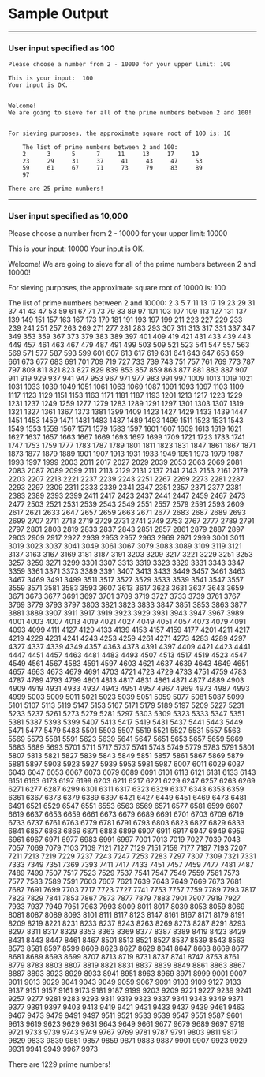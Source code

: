 # Sample Output #

----
### User input specified as 100 ###


    Please choose a number from 2 - 10000 for your upper limit: 100

    This is your input:  100
    Your input is OK.


    Welcome!
    We are going to sieve for all of the prime numbers between 2 and 100!


    For sieving purposes, the approximate square root of 100 is: 10

        The list of prime numbers between 2 and 100:
        2      3      5      7     11     13     17     19
        23     29     31     37     41     43     47     53
        59     61     67     71     73     79     83     89
        97

    There are 25 prime numbers!


----
### User input specified as 10,000 ###


   Please choose a number from 2 - 10000 for your upper limit: 10000

   This is your input:  10000
   Your input is OK.


   Welcome!
   We are going to sieve for all of the prime numbers between 2 and 10000!


   For sieving purposes, the approximate square root of 10000 is: 100

   The list of prime numbers between 2 and 10000:
   2      3      5      7     11     13     17     19
23     29     31     37     41     43     47     53
59     61     67     71     73     79     83     89
97    101    103    107    109    113    127    131
137    139    149    151    157    163    167    173
179    181    191    193    197    199    211    223
227    229    233    239    241    251    257    263
269    271    277    281    283    293    307    311
313    317    331    337    347    349    353    359
367    373    379    383    389    397    401    409
419    421    431    433    439    443    449    457
461    463    467    479    487    491    499    503
509    521    523    541    547    557    563    569
571    577    587    593    599    601    607    613
617    619    631    641    643    647    653    659
661    673    677    683    691    701    709    719
727    733    739    743    751    757    761    769
773    787    797    809    811    821    823    827
829    839    853    857    859    863    877    881
883    887    907    911    919    929    937    941
947    953    967    971    977    983    991    997
1009   1013   1019   1021   1031   1033   1039   1049
1051   1061   1063   1069   1087   1091   1093   1097
1103   1109   1117   1123   1129   1151   1153   1163
1171   1181   1187   1193   1201   1213   1217   1223
1229   1231   1237   1249   1259   1277   1279   1283
1289   1291   1297   1301   1303   1307   1319   1321
1327   1361   1367   1373   1381   1399   1409   1423
1427   1429   1433   1439   1447   1451   1453   1459
1471   1481   1483   1487   1489   1493   1499   1511
1523   1531   1543   1549   1553   1559   1567   1571
1579   1583   1597   1601   1607   1609   1613   1619
1621   1627   1637   1657   1663   1667   1669   1693
1697   1699   1709   1721   1723   1733   1741   1747
1753   1759   1777   1783   1787   1789   1801   1811
1823   1831   1847   1861   1867   1871   1873   1877
1879   1889   1901   1907   1913   1931   1933   1949
1951   1973   1979   1987   1993   1997   1999   2003
2011   2017   2027   2029   2039   2053   2063   2069
2081   2083   2087   2089   2099   2111   2113   2129
2131   2137   2141   2143   2153   2161   2179   2203
2207   2213   2221   2237   2239   2243   2251   2267
2269   2273   2281   2287   2293   2297   2309   2311
2333   2339   2341   2347   2351   2357   2371   2377
2381   2383   2389   2393   2399   2411   2417   2423
2437   2441   2447   2459   2467   2473   2477   2503
2521   2531   2539   2543   2549   2551   2557   2579
2591   2593   2609   2617   2621   2633   2647   2657
2659   2663   2671   2677   2683   2687   2689   2693
2699   2707   2711   2713   2719   2729   2731   2741
2749   2753   2767   2777   2789   2791   2797   2801
2803   2819   2833   2837   2843   2851   2857   2861
2879   2887   2897   2903   2909   2917   2927   2939
2953   2957   2963   2969   2971   2999   3001   3011
3019   3023   3037   3041   3049   3061   3067   3079
3083   3089   3109   3119   3121   3137   3163   3167
3169   3181   3187   3191   3203   3209   3217   3221
3229   3251   3253   3257   3259   3271   3299   3301
3307   3313   3319   3323   3329   3331   3343   3347
3359   3361   3371   3373   3389   3391   3407   3413
3433   3449   3457   3461   3463   3467   3469   3491
3499   3511   3517   3527   3529   3533   3539   3541
3547   3557   3559   3571   3581   3583   3593   3607
3613   3617   3623   3631   3637   3643   3659   3671
3673   3677   3691   3697   3701   3709   3719   3727
3733   3739   3761   3767   3769   3779   3793   3797
3803   3821   3823   3833   3847   3851   3853   3863
3877   3881   3889   3907   3911   3917   3919   3923
3929   3931   3943   3947   3967   3989   4001   4003
4007   4013   4019   4021   4027   4049   4051   4057
4073   4079   4091   4093   4099   4111   4127   4129
4133   4139   4153   4157   4159   4177   4201   4211
4217   4219   4229   4231   4241   4243   4253   4259
4261   4271   4273   4283   4289   4297   4327   4337
4339   4349   4357   4363   4373   4391   4397   4409
4421   4423   4441   4447   4451   4457   4463   4481
4483   4493   4507   4513   4517   4519   4523   4547
4549   4561   4567   4583   4591   4597   4603   4621
4637   4639   4643   4649   4651   4657   4663   4673
4679   4691   4703   4721   4723   4729   4733   4751
4759   4783   4787   4789   4793   4799   4801   4813
4817   4831   4861   4871   4877   4889   4903   4909
4919   4931   4933   4937   4943   4951   4957   4967
4969   4973   4987   4993   4999   5003   5009   5011
5021   5023   5039   5051   5059   5077   5081   5087
5099   5101   5107   5113   5119   5147   5153   5167
5171   5179   5189   5197   5209   5227   5231   5233
5237   5261   5273   5279   5281   5297   5303   5309
5323   5333   5347   5351   5381   5387   5393   5399
5407   5413   5417   5419   5431   5437   5441   5443
5449   5471   5477   5479   5483   5501   5503   5507
5519   5521   5527   5531   5557   5563   5569   5573
5581   5591   5623   5639   5641   5647   5651   5653
5657   5659   5669   5683   5689   5693   5701   5711
5717   5737   5741   5743   5749   5779   5783   5791
5801   5807   5813   5821   5827   5839   5843   5849
5851   5857   5861   5867   5869   5879   5881   5897
5903   5923   5927   5939   5953   5981   5987   6007
6011   6029   6037   6043   6047   6053   6067   6073
6079   6089   6091   6101   6113   6121   6131   6133
6143   6151   6163   6173   6197   6199   6203   6211
6217   6221   6229   6247   6257   6263   6269   6271
6277   6287   6299   6301   6311   6317   6323   6329
6337   6343   6353   6359   6361   6367   6373   6379
6389   6397   6421   6427   6449   6451   6469   6473
6481   6491   6521   6529   6547   6551   6553   6563
6569   6571   6577   6581   6599   6607   6619   6637
6653   6659   6661   6673   6679   6689   6691   6701
6703   6709   6719   6733   6737   6761   6763   6779
6781   6791   6793   6803   6823   6827   6829   6833
6841   6857   6863   6869   6871   6883   6899   6907
6911   6917   6947   6949   6959   6961   6967   6971
6977   6983   6991   6997   7001   7013   7019   7027
7039   7043   7057   7069   7079   7103   7109   7121
7127   7129   7151   7159   7177   7187   7193   7207
7211   7213   7219   7229   7237   7243   7247   7253
7283   7297   7307   7309   7321   7331   7333   7349
7351   7369   7393   7411   7417   7433   7451   7457
7459   7477   7481   7487   7489   7499   7507   7517
7523   7529   7537   7541   7547   7549   7559   7561
7573   7577   7583   7589   7591   7603   7607   7621
7639   7643   7649   7669   7673   7681   7687   7691
7699   7703   7717   7723   7727   7741   7753   7757
7759   7789   7793   7817   7823   7829   7841   7853
7867   7873   7877   7879   7883   7901   7907   7919
7927   7933   7937   7949   7951   7963   7993   8009
8011   8017   8039   8053   8059   8069   8081   8087
8089   8093   8101   8111   8117   8123   8147   8161
8167   8171   8179   8191   8209   8219   8221   8231
8233   8237   8243   8263   8269   8273   8287   8291
8293   8297   8311   8317   8329   8353   8363   8369
8377   8387   8389   8419   8423   8429   8431   8443
8447   8461   8467   8501   8513   8521   8527   8537
8539   8543   8563   8573   8581   8597   8599   8609
8623   8627   8629   8641   8647   8663   8669   8677
8681   8689   8693   8699   8707   8713   8719   8731
8737   8741   8747   8753   8761   8779   8783   8803
8807   8819   8821   8831   8837   8839   8849   8861
8863   8867   8887   8893   8923   8929   8933   8941
8951   8963   8969   8971   8999   9001   9007   9011
9013   9029   9041   9043   9049   9059   9067   9091
9103   9109   9127   9133   9137   9151   9157   9161
9173   9181   9187   9199   9203   9209   9221   9227
9239   9241   9257   9277   9281   9283   9293   9311
9319   9323   9337   9341   9343   9349   9371   9377
9391   9397   9403   9413   9419   9421   9431   9433
9437   9439   9461   9463   9467   9473   9479   9491
9497   9511   9521   9533   9539   9547   9551   9587
9601   9613   9619   9623   9629   9631   9643   9649
9661   9677   9679   9689   9697   9719   9721   9733
9739   9743   9749   9767   9769   9781   9787   9791
9803   9811   9817   9829   9833   9839   9851   9857
9859   9871   9883   9887   9901   9907   9923   9929
9931   9941   9949   9967   9973

There are 1229 prime numbers!

